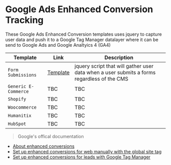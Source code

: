 # Google Ads Enhanced Conversion Tracking
These Google Ads Enhanced Conversion templates uses jquery to capture user data and push it to a Google Tag Manager datalayer where it can be send to Google Ads and Google Analtyics 4 (GA4)

| Template | Link | Description |
| --- | --- | --- |
| `Form Submissions` | [Template](https://github.com/gordonkgeraghty/Google-Ads-Enhanced-Conversion-Tracking/tree/main/Form%20Submissions) | jquery script that will gather user data when a user submits a forms regardless of the CMS
| `Generic E-Commerce` | TBC | TBC
| `Shopify` | TBC | TBC
| `Woocommerce` | TBC | TBC
| `Humanitix` | TBC | TBC
| `HubSpot` | TBC | TBC

> Google's offical documentation
 - [About enhanced conversions](https://support.google.com/google-ads/answer/9888656?hl=en-GB)
 - [Set up enhanced conversions for web manually with the global site tag](https://support.google.com/google-ads/answer/10172785#zippy=%2Cfind-enhanced-conversions-variables-on-your-conversion-page%2Cenable-enhanced-conversions-in-google-tag-manager-tag%2Cidentify-enhanced-conversions-css-selectors-and-input-into-google-tag-manager%2Cenable-enhanced-conversions-in-google-tag-manager-tag-and-create-custom-javascript-variable%2Cidentify-and-define-your-enhanced-conversions-variables%2Ccode-copying-errors%2Cvariables-werent-successfully-implemented-for-enhanced-conversions%2Cpre-hashed-data-is-being-provided-in-your-enhanced-conversions%2Cenhanced-conversions-data-isnt-available-at-the-time-of-conversion%2Cmultiple-tags-are-detected%2Cno-tag-detected)
 - [Set up enhanced conversions for leads with Google Tag Manager](https://support.google.com/google-ads/answer/11347292#zippy=%2Cidentify-css-selectors-to-use-in-google-tag-manager%2Cconfigure-your-google-ads-user-provided-data-event-using-google-tag-manager%2Ccreate-an-offline-conversion-action)